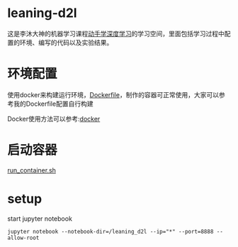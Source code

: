 # leaning-d2l
这是李沐大神的机器学习课程[动手学深度学习](https://zh-v2.d2l.ai/index.html)的学习空间，里面包括学习过程中配置的环境、编写的代码以及实验结果。

# 环境配置
使用docker来构建运行环境，[Dockerfile](./Dockerfile)，制作的容器可正常使用，大家可以参考我的Dockerfile配置自行构建

Docker使用方法可以参考:[docker](https://docs.docker.com/)

# 启动容器
[run_container.sh](./run_container.sh)

# setup 
start jupyter notebook
```shell
jupyter notebook --notebook-dir=/leaning_d2l --ip="*" --port=8888 --allow-root
```